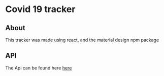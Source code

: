 # Covid 19 tracker

## About
This tracker was made using react, and the material design npm package

## API
The Api can be found here <a href='https://github.com/mathdroid/covid-19-api'>here</a>

